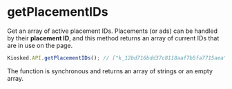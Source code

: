 # getPlacementIDs

Get an array of active placement IDs. Placements (or ads) can be handled by their **placement ID**, and this method returns an array of current IDs that are in use on the page.

```javascript
Kiosked.API.getPlacementIDs(); // ["k_12bd716bdd37c8118aaf7b5fa7715aea"]
```

The function is synchronous and returns an array of strings or an empty array.
